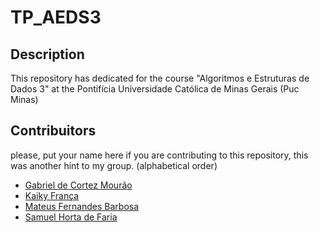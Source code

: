 # TP_AEDS3

## Description
This repository has dedicated for the course "Algoritmos e Estruturas de Dados 3" at the Pontifícia Universidade Católica de Minas Gerais (Puc Minas)

## Contribuitors

please, put your name here if you are contributing to this repository, this was another hint to my group. (alphabetical order)

- [Gabriel de Cortez Mourão](https://www.linkedin.com/in/gabriel-mour%C3%A3o-b73a83216/)
- [Kaiky França](https://www.linkedin.com/in/glkaiky/)
- [Mateus Fernandes Barbosa](https://www.linkedin.com/in/mateus-fernandes-barbosa-712783276/)
- [Samuel Horta de Faria](https://www.linkedin.com/in/samuelhortafaria/)
